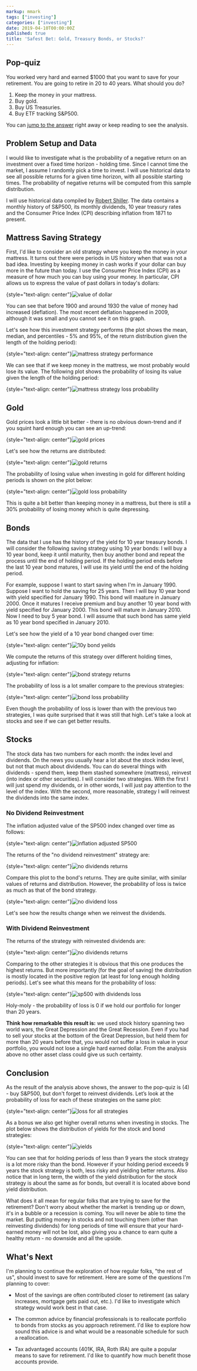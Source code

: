 ```yaml
---
markup: mmark
tags: ["investing"]
categories: ["investing"]
date: 2019-04-10T00:00:00Z
published: true
title: 'Safest Bet: Gold, Treasury Bonds, or Stocks?'
---
```


## Pop-quiz

You worked very hard and earned $1000 that you want to save for your retirement. 
You are going to retire in 20 to 40 years. What should you do?

1) Keep the money in your mattress.
2) Buy gold.
3) Buy US Treasuries.
4) Buy ETF tracking S&P500.

You can [jump to the answer](#conclusion) right away or keep reading to see the 
analysis.

## Problem Setup and Data

I would like to investigate what is the probability of a negative return on 
an investment over a fixed time horizon - holding time. Since I cannot time the 
market, I assume I randomly pick a time to invest. I will use historical data to 
see all possible returns for a given time horizon, with all possible starting 
times. The probability of negative returns will be computed from this sample 
distribution.

I will use historical data compiled by [Robert Shiller](http://www.econ.yale.edu/~shiller/data.htm).
The data contains a monthly history of S&P500, its monthly dividends, 10 year
treasury rates and the Consumer Price Index (CPI) describing inflation
from 1871 to present.

## Mattress Saving Strategy

First, I'd like to consider an old strategy where you keep the money in your 
mattress. It turns out there were periods in US history when that was not a bad 
idea. Investing by keeping money in cash works if your dollar can buy more in
the future than today. I use the Consumer Price Index (CPI) as a measure of how 
much you can buy using your money. In particular, CPI allows us to express the
value of past dollars in today's dollars:

{style="text-align: center"}![value of dollar](/images/dollar.png)

You can see that before 1900 and around 1930 the value of money had increased 
(deflation). The most recent deflation happened in 2009, although it was small 
and you cannot see it on this graph. 

Let's see how this investment strategy performs (the plot shows the mean, median,
and percentiles - 5% and 95%, of the return distribution given the length of the
holding period):

{style="text-align: center"}![mattress strategy performance](/images/mattress.png)

We can see that if we keep money in the mattress, we most probably would lose 
its value. The following plot shows the probability of losing its value given
the length of the holding period:

{style="text-align: center"}![mattress strategy loss probability](/images/p-mattress.png)

## Gold

Gold prices look a little bit better - there is no obvious down-trend and if you 
squint hard enough you can see an up-trend:

{style="text-align: center"}![gold prices](/images/gold-history.png)

Let's see how the returns are distributed:

{style="text-align: center"}![gold returns](/images/gold-rets.png)

The probability of losing value when investing in gold for different holding 
periods is shown on the plot below:

{style="text-align: center"}![gold loss probability](/images/gold-loss.png)

This is quite a bit better than keeping money in a mattress, but there is still 
a 30% probability of losing money which is quite depressing.

## Bonds

The data that I use has the history of the yield for 10 year treasury bonds. I
will consider the following saving strategy using 10 year bonds: I will buy
a 10 year bond, keep it until maturity, then buy another bond and repeat the
process until the end of holding period. If the holding period ends before the 
last 10 year bond matures, I will use its yield until the end of the holding 
period.

For example, suppose I want to start saving when I'm in January 1990. Suppose
I want to hold the saving for 25 years. Then I will buy 10 year bond with yield
specified for January 1990. This bond will maature in January 2000. Once it 
matures I receive premium and buy another 10 year bond with yield specified for
January 2000. This bond will mature in January 2010. Now I need to buy 5 year 
bond. I will assume that such bond has same yield as 10 year bond specified in
January 2010. 

Let's see how the yield of a 10 year bond changed over time:

{style="text-align: center"}![10y bond yeilds](/images/bond-hist.png)

We compute the returns of this strategy over different holding times, adjusting
for inflation:

{style="text-align: center"}![bond strategy returns](/images/bond-rets.png)

The probability of loss is a lot smaller compare to the previous strategies:

{style="text-align: center"}![bond loss probability](/images/bond-loss.png)

Even though the probability of loss is lower than with the previous two 
strategies, I was quite surprised that it was still that high. Let's take a
look at stocks and see if we can get better results.

## Stocks

The stock data has two numbers for each month: the index level and dividends.
On the news you usually hear a lot about the stock index level, but not that 
much about dividends. You can do several things with dividends - spend them, 
keep them stashed somewhere (mattress), reinvest (into index or other securities).
I will consider two strategies. With the first I will just spend my dividends, 
or in other words, I will just pay attention to the level of the index. With the 
second, more reasonable, strategy I will reinvest the dividends into the same 
index.

### No Dividend Reinvestment

The inflation adjusted value of the SP500 index changed over time as follows:

{style="text-align: center"}![inflation adjusted SP500](/images/sp500.png)

The returns of the "no dividend reinvestment" strategy are:

{style="text-align: center"}![no dividends returns](/images/sp500-nd-rets.png)

Compare this plot to the bond's returns. They are quite similar, with similar
values of returns and distribution. However, the probability of loss is twice
as much as that of the bond strategy.

{style="text-align: center"}![no dividend loss](/images/sp500-nd-loss.png)

Let's see how the results change when we reinvest the dividends.

### With Dividend Reinvestment

The returns of the strategy with reinvested dividends are:

{style="text-align: center"}![no dividends returns](/images/sp500-rets.png)

Comparing to the other strategies it is obvious that this one produces the 
highest returns. But more importantly (for the goal of saving) the distribution
is mostly located in the positive region (at least for long enough holding 
periods). Let's see what this means for the probability of loss:

{style="text-align: center"}![sp500 with dividends loss](/images/sp500-loss.png)

Holy-moly - the probability of loss is 0 if we hold our portfolio for longer 
than 20 years.

**Think how remarkable this result is:** we used stock history spanning
two world wars, the Great Depression and the Great Recession. Even if you had to 
sell your stocks at the bottom of the Great Depression, but held them for more 
than 20 years before that, you would not suffer a loss in value in your 
portfolio, you would not lose a single hard earned dollar. From the analysis 
above no other asset class could give us such certainty.

## Conclusion

As the result of the analysis above shows, the answer to the pop-quiz is (4) - 
buy S&P500, but don't forget to reinvest dividends. Let’s look at the 
probability of loss for each of these strategies on the same plot:

{style="text-align: center"}![loss for all strategies](/images/loss.png)

As a bonus we also get higher overall returns when investing in stocks. The
plot below shows the distribution of yields for the stock and bond strategies:

{style="text-align: center"}![yields](/images/yields.png)

You can see that for holding periods of less than 9 years the stock strategy is 
a lot more risky than the bond. However if your holding period exceeds 9 years 
the stock strategy is both, less risky and yielding better returns. Also notice 
that in long term, the width of the yield distribution for the stock strategy is 
about the same as for bonds, but overall it is located above bond yield 
distribution.

What does it all mean for regular folks that are trying to save for the 
retirement? Don't worry about whether the market is trending up or down, it's in 
a bubble or a recession is coming. You will never be able to time the market. 
But putting money in stocks and not touching them (other than reinvesting 
dividends) for long periods of time will ensure that your hard-earned money will
not be lost, also giving you a chance to earn quite a healthy return - no downside 
and all the upside.

## What's Next

I'm planning to continue the exploration of how regular folks, "the rest of us", 
should invest to save for retirement. Here are some of the questions I'm 
planning to cover:

* Most of the savings are often contributed closer to retirement (as salary
increases, mortgage gets paid out, etc.). I'd like to investigate
which strategy would work best in that case.

* The common advice by financial professionals is to reallocate portfolio
to bonds from stocks as you approach retirement. I'd like to explore how sound 
this advice is and what would be a reasonable schedule for such a reallocation.

* Tax advantaged accounts (401K, IRA, Roth IRA) are quite a popular means to
save for retirement. I'd like to quantify how much benefit those accounts
provide.

